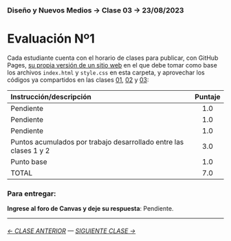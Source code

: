 ### Diseño y Nuevos Medios → Clase 03 → 23/08/2023

# Evaluación Nº1

Cada estudiante cuenta con el horario de clases para publicar, con GitHub Pages, [su propia versión de un sitio web](https://profesorfaco.github.io/dno037-2023-2/clase-03/) en el que debe tomar como base los archivos `index.html` y `style.css` en esta carpeta, y aprovechar los códigos ya compartidos en las clases [01](https://github.com/profesorfaco/dno037-2023-2/tree/main/clase-01), [02](https://github.com/profesorfaco/dno037-2023-2/tree/main/clase-02) y [03](https://github.com/profesorfaco/dno037-2023-2/tree/main/clase-03): 

| Instrucción/descripción |  Puntaje | 
|:------------------------|:--------:|
| Pendiente | 1.0 |
| Pendiente | 1.0 |
| Pendiente | 1.0 |
| Puntos acumulados por trabajo desarrollado entre las clases 1 y 2 | 3.0 |
| Punto base | 1.0 |
| TOTAL  | 7.0 |

### Para entregar:

**Ingrese al foro de Canvas y deje su respuesta**: Pendiente.

- - - - - - - 

###### [← CLASE ANTERIOR](https://github.com/profesorfaco/dno037-2023-2/tree/main/clase-02) — [SIGUIENTE CLASE →](https://github.com/profesorfaco/dno037-2023-2/tree/main/clase-04)


